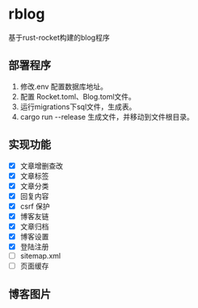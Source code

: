 # rblog

基于rust-rocket构建的blog程序

## 部署程序

1. 修改.env 配置数据库地址。
2. 配置 Rocket.toml、Blog.toml文件。
3. 运行migrations下sql文件，生成表。
4. cargo run --release 生成文件，并移动到文件根目录。

## 实现功能

- [x] 文章增删查改
- [x] 文章标签
- [x] 文章分类
- [x] 回复内容
- [x] csrf 保护
- [x] 博客友链
- [x] 文章归档
- [x] 博客设置
- [x] 登陆注册
- [ ] sitemap.xml
- [ ] 页面缓存

## 博客图片


